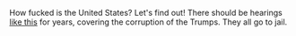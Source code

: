 How fucked is the United States? Let's find out! There should be hearings <a href="https://duckduckgo.com/?q=ambassador+yovanovitch+testifies&t=h_&iar=news&ia=news">like this</a> for years, covering the corruption of the Trumps. They all go to jail. 
